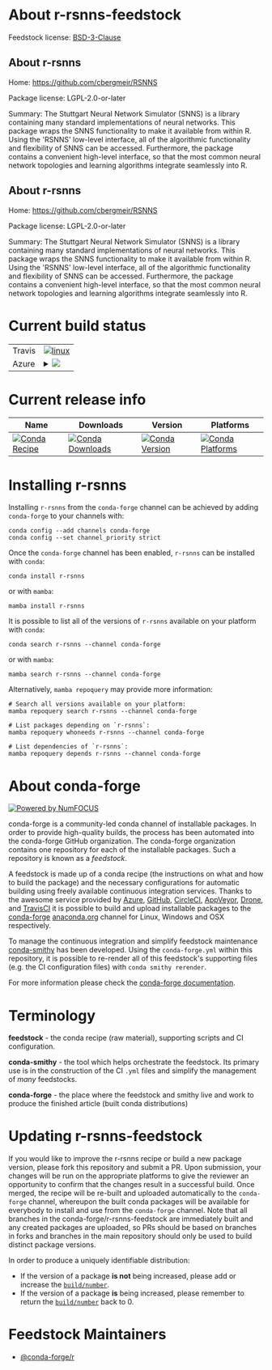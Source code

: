 About r-rsnns-feedstock
=======================

Feedstock license: [BSD-3-Clause](https://github.com/conda-forge/r-rsnns-feedstock/blob/main/LICENSE.txt)


About r-rsnns
-------------

Home: https://github.com/cbergmeir/RSNNS

Package license: LGPL-2.0-or-later

Summary: The Stuttgart Neural Network Simulator (SNNS) is a library containing many standard implementations of neural networks. This package wraps the SNNS functionality to make it available from within R. Using the 'RSNNS' low-level interface, all of the algorithmic functionality and flexibility of SNNS can be accessed. Furthermore, the package contains a convenient high-level interface, so that the most common neural network topologies and learning algorithms integrate seamlessly into R.

About r-rsnns
-------------

Home: https://github.com/cbergmeir/RSNNS

Package license: LGPL-2.0-or-later

Summary: The Stuttgart Neural Network Simulator (SNNS) is a library containing many standard implementations of neural networks. This package wraps the SNNS functionality to make it available from within R. Using the 'RSNNS' low-level interface, all of the algorithmic functionality and flexibility of SNNS can be accessed. Furthermore, the package contains a convenient high-level interface, so that the most common neural network topologies and learning algorithms integrate seamlessly into R.

Current build status
====================


<table><tr>
    <td>Travis</td>
    <td>
      <a href="https://app.travis-ci.com/conda-forge/r-rsnns-feedstock">
        <img alt="linux" src="https://img.shields.io/travis/com/conda-forge/r-rsnns-feedstock/main.svg?label=Linux">
      </a>
    </td>
  </tr>
    
  <tr>
    <td>Azure</td>
    <td>
      <details>
        <summary>
          <a href="https://dev.azure.com/conda-forge/feedstock-builds/_build/latest?definitionId=2477&branchName=main">
            <img src="https://dev.azure.com/conda-forge/feedstock-builds/_apis/build/status/r-rsnns-feedstock?branchName=main">
          </a>
        </summary>
        <table>
          <thead><tr><th>Variant</th><th>Status</th></tr></thead>
          <tbody><tr>
              <td>linux_64_r_base4.2</td>
              <td>
                <a href="https://dev.azure.com/conda-forge/feedstock-builds/_build/latest?definitionId=2477&branchName=main">
                  <img src="https://dev.azure.com/conda-forge/feedstock-builds/_apis/build/status/r-rsnns-feedstock?branchName=main&jobName=linux&configuration=linux%20linux_64_r_base4.2" alt="variant">
                </a>
              </td>
            </tr><tr>
              <td>linux_64_r_base4.3</td>
              <td>
                <a href="https://dev.azure.com/conda-forge/feedstock-builds/_build/latest?definitionId=2477&branchName=main">
                  <img src="https://dev.azure.com/conda-forge/feedstock-builds/_apis/build/status/r-rsnns-feedstock?branchName=main&jobName=linux&configuration=linux%20linux_64_r_base4.3" alt="variant">
                </a>
              </td>
            </tr><tr>
              <td>linux_aarch64_r_base4.2</td>
              <td>
                <a href="https://dev.azure.com/conda-forge/feedstock-builds/_build/latest?definitionId=2477&branchName=main">
                  <img src="https://dev.azure.com/conda-forge/feedstock-builds/_apis/build/status/r-rsnns-feedstock?branchName=main&jobName=linux&configuration=linux%20linux_aarch64_r_base4.2" alt="variant">
                </a>
              </td>
            </tr><tr>
              <td>linux_aarch64_r_base4.3</td>
              <td>
                <a href="https://dev.azure.com/conda-forge/feedstock-builds/_build/latest?definitionId=2477&branchName=main">
                  <img src="https://dev.azure.com/conda-forge/feedstock-builds/_apis/build/status/r-rsnns-feedstock?branchName=main&jobName=linux&configuration=linux%20linux_aarch64_r_base4.3" alt="variant">
                </a>
              </td>
            </tr><tr>
              <td>linux_ppc64le_r_base4.2</td>
              <td>
                <a href="https://dev.azure.com/conda-forge/feedstock-builds/_build/latest?definitionId=2477&branchName=main">
                  <img src="https://dev.azure.com/conda-forge/feedstock-builds/_apis/build/status/r-rsnns-feedstock?branchName=main&jobName=linux&configuration=linux%20linux_ppc64le_r_base4.2" alt="variant">
                </a>
              </td>
            </tr><tr>
              <td>linux_ppc64le_r_base4.3</td>
              <td>
                <a href="https://dev.azure.com/conda-forge/feedstock-builds/_build/latest?definitionId=2477&branchName=main">
                  <img src="https://dev.azure.com/conda-forge/feedstock-builds/_apis/build/status/r-rsnns-feedstock?branchName=main&jobName=linux&configuration=linux%20linux_ppc64le_r_base4.3" alt="variant">
                </a>
              </td>
            </tr><tr>
              <td>osx_64_r_base4.2</td>
              <td>
                <a href="https://dev.azure.com/conda-forge/feedstock-builds/_build/latest?definitionId=2477&branchName=main">
                  <img src="https://dev.azure.com/conda-forge/feedstock-builds/_apis/build/status/r-rsnns-feedstock?branchName=main&jobName=osx&configuration=osx%20osx_64_r_base4.2" alt="variant">
                </a>
              </td>
            </tr><tr>
              <td>osx_64_r_base4.3</td>
              <td>
                <a href="https://dev.azure.com/conda-forge/feedstock-builds/_build/latest?definitionId=2477&branchName=main">
                  <img src="https://dev.azure.com/conda-forge/feedstock-builds/_apis/build/status/r-rsnns-feedstock?branchName=main&jobName=osx&configuration=osx%20osx_64_r_base4.3" alt="variant">
                </a>
              </td>
            </tr><tr>
              <td>win_64</td>
              <td>
                <a href="https://dev.azure.com/conda-forge/feedstock-builds/_build/latest?definitionId=2477&branchName=main">
                  <img src="https://dev.azure.com/conda-forge/feedstock-builds/_apis/build/status/r-rsnns-feedstock?branchName=main&jobName=win&configuration=win%20win_64_" alt="variant">
                </a>
              </td>
            </tr>
          </tbody>
        </table>
      </details>
    </td>
  </tr>
</table>

Current release info
====================

| Name | Downloads | Version | Platforms |
| --- | --- | --- | --- |
| [![Conda Recipe](https://img.shields.io/badge/recipe-r--rsnns-green.svg)](https://anaconda.org/conda-forge/r-rsnns) | [![Conda Downloads](https://img.shields.io/conda/dn/conda-forge/r-rsnns.svg)](https://anaconda.org/conda-forge/r-rsnns) | [![Conda Version](https://img.shields.io/conda/vn/conda-forge/r-rsnns.svg)](https://anaconda.org/conda-forge/r-rsnns) | [![Conda Platforms](https://img.shields.io/conda/pn/conda-forge/r-rsnns.svg)](https://anaconda.org/conda-forge/r-rsnns) |

Installing r-rsnns
==================

Installing `r-rsnns` from the `conda-forge` channel can be achieved by adding `conda-forge` to your channels with:

```
conda config --add channels conda-forge
conda config --set channel_priority strict
```

Once the `conda-forge` channel has been enabled, `r-rsnns` can be installed with `conda`:

```
conda install r-rsnns
```

or with `mamba`:

```
mamba install r-rsnns
```

It is possible to list all of the versions of `r-rsnns` available on your platform with `conda`:

```
conda search r-rsnns --channel conda-forge
```

or with `mamba`:

```
mamba search r-rsnns --channel conda-forge
```

Alternatively, `mamba repoquery` may provide more information:

```
# Search all versions available on your platform:
mamba repoquery search r-rsnns --channel conda-forge

# List packages depending on `r-rsnns`:
mamba repoquery whoneeds r-rsnns --channel conda-forge

# List dependencies of `r-rsnns`:
mamba repoquery depends r-rsnns --channel conda-forge
```


About conda-forge
=================

[![Powered by
NumFOCUS](https://img.shields.io/badge/powered%20by-NumFOCUS-orange.svg?style=flat&colorA=E1523D&colorB=007D8A)](https://numfocus.org)

conda-forge is a community-led conda channel of installable packages.
In order to provide high-quality builds, the process has been automated into the
conda-forge GitHub organization. The conda-forge organization contains one repository
for each of the installable packages. Such a repository is known as a *feedstock*.

A feedstock is made up of a conda recipe (the instructions on what and how to build
the package) and the necessary configurations for automatic building using freely
available continuous integration services. Thanks to the awesome service provided by
[Azure](https://azure.microsoft.com/en-us/services/devops/), [GitHub](https://github.com/),
[CircleCI](https://circleci.com/), [AppVeyor](https://www.appveyor.com/),
[Drone](https://cloud.drone.io/welcome), and [TravisCI](https://travis-ci.com/)
it is possible to build and upload installable packages to the
[conda-forge](https://anaconda.org/conda-forge) [anaconda.org](https://anaconda.org/)
channel for Linux, Windows and OSX respectively.

To manage the continuous integration and simplify feedstock maintenance
[conda-smithy](https://github.com/conda-forge/conda-smithy) has been developed.
Using the ``conda-forge.yml`` within this repository, it is possible to re-render all of
this feedstock's supporting files (e.g. the CI configuration files) with ``conda smithy rerender``.

For more information please check the [conda-forge documentation](https://conda-forge.org/docs/).

Terminology
===========

**feedstock** - the conda recipe (raw material), supporting scripts and CI configuration.

**conda-smithy** - the tool which helps orchestrate the feedstock.
                   Its primary use is in the construction of the CI ``.yml`` files
                   and simplify the management of *many* feedstocks.

**conda-forge** - the place where the feedstock and smithy live and work to
                  produce the finished article (built conda distributions)


Updating r-rsnns-feedstock
==========================

If you would like to improve the r-rsnns recipe or build a new
package version, please fork this repository and submit a PR. Upon submission,
your changes will be run on the appropriate platforms to give the reviewer an
opportunity to confirm that the changes result in a successful build. Once
merged, the recipe will be re-built and uploaded automatically to the
`conda-forge` channel, whereupon the built conda packages will be available for
everybody to install and use from the `conda-forge` channel.
Note that all branches in the conda-forge/r-rsnns-feedstock are
immediately built and any created packages are uploaded, so PRs should be based
on branches in forks and branches in the main repository should only be used to
build distinct package versions.

In order to produce a uniquely identifiable distribution:
 * If the version of a package **is not** being increased, please add or increase
   the [``build/number``](https://docs.conda.io/projects/conda-build/en/latest/resources/define-metadata.html#build-number-and-string).
 * If the version of a package **is** being increased, please remember to return
   the [``build/number``](https://docs.conda.io/projects/conda-build/en/latest/resources/define-metadata.html#build-number-and-string)
   back to 0.

Feedstock Maintainers
=====================

* [@conda-forge/r](https://github.com/conda-forge/r/)


